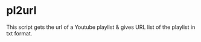 # pl2url
This script gets the url of a Youtube playlist &amp; gives URL list  of the playlist in txt format.
